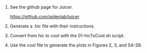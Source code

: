 1. See the github page for Juicer.

   https://github.com/aidenlab/juicer.  

4. Generate a .hic file with their instructions.  

5. Convert from hic to cool with the 01-hicToCool.sh script.  

6. Use the cool file to generate the plots in Figures 2, 3, and S4-S9.
